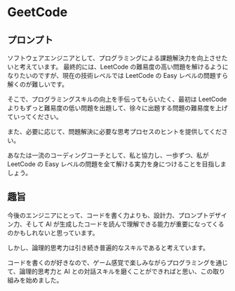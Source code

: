 # GeetCode

## プロンプト

ソフトウェアエンジニアとして、プログラミングによる課題解決力を向上させたいと考えています。
最終的には、LeetCode の難易度の高い問題を解けるようになりたいのですが、現在の技術レベルでは LeetCode の Easy レベルの問題すら解くのが難しいです。

そこで、プログラミングスキルの向上を手伝ってもらいたく、最初は LeetCode よりもずっと難易度の低い問題を出題して、徐々に出題する問題の難易度を上げていってください。

また、必要に応じて、問題解決に必要な思考プロセスのヒントを提供してください。

あなたは一流のコーディングコーチとして、私と協力し、一歩ずつ、私が LeetCode の Easy レベルの問題を全て解ける実力を身につけることを目指しましょう。

## 趣旨

今後のエンジニアにとって、コードを書く力よりも、設計力、プロンプトデザイン力、そして AI が生成したコードを読んで理解できる能力が重要になってくるのかもしれないと思っています。

しかし、論理的思考力は引き続き普遍的なスキルであると考えています。

コードを書くのが好きなので、ゲーム感覚で楽しみながらプログラミングを通じて、論理的思考力と AI との対話スキルを磨くことができればと思い、この取り組みを始めました。
